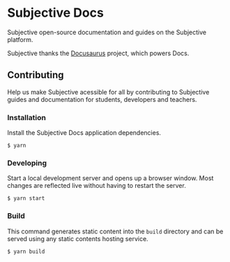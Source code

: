 # Subjective Docs

Subjective open-source documentation and guides on the Subjective platform.

Subjective thanks the [Docusaurus](https://docusaurus.io/) project, which powers Docs.

## Contributing
Help us make Subjective acessible for all by contributing to Subjective guides and documentation for students, developers and teachers.

### Installation
Install the Subjective Docs application dependencies.
```
$ yarn
```

### Developing
Start a local development server and opens up a browser window. Most changes are reflected live without having to restart the server.

```
$ yarn start
```

### Build
This command generates static content into the `build` directory and can be served using any static contents hosting service.

```
$ yarn build
```


